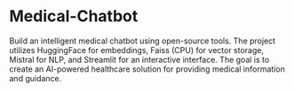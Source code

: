 # Medical-Chatbot
Build an intelligent medical chatbot using open-source tools. The project utilizes HuggingFace for embeddings, Faiss (CPU) for vector storage, Mistral for NLP, and Streamlit for an interactive interface. The goal is to create an AI-powered healthcare solution for providing medical information and guidance.
